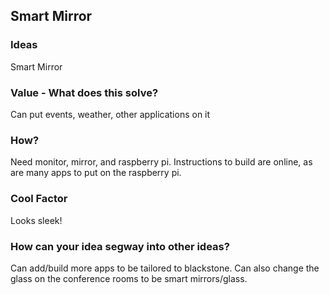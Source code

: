 ## Smart Mirror

### Ideas
Smart Mirror

### Value - What does this solve?
Can put events, weather, other applications on it

### How?
Need monitor, mirror, and raspberry pi. Instructions to build are online, as are many apps to put on the raspberry pi.

### Cool Factor
Looks sleek!

### How can your idea segway into other ideas?
Can add/build more apps to be tailored to blackstone. Can also change the glass on the conference rooms to be smart mirrors/glass.
